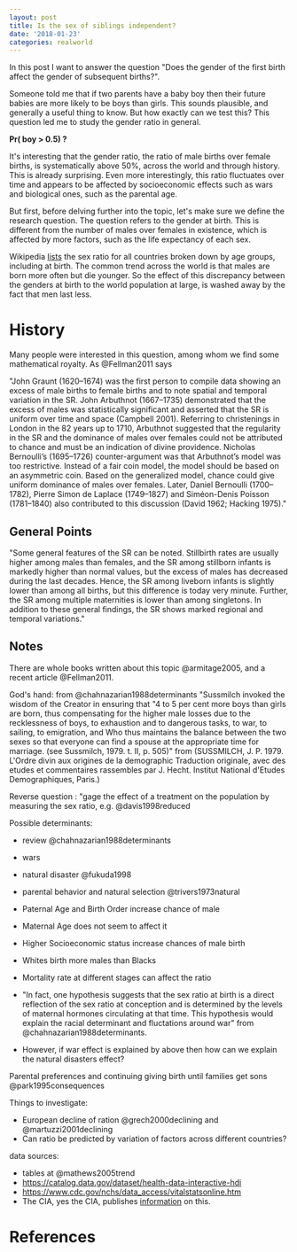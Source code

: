 ```yaml
---
layout: post
title: Is the sex of siblings independent?
date: '2018-01-23'
categories: realworld
---
```


In this post I want to answer the question "Does the gender of the first birth affect the gender of subsequent births?".

Someone told me that if two parents have a baby boy then their future babies are more likely to be boys than girls. This sounds plausible, and generally a useful thing to know. But how exactly can we test this? This question led me to study the gender ratio in general.


**Pr( boy > 0.5) ?**


It's interesting that the gender ratio, the ratio of male births over female births, is systematically above 50%, across the world and through history.  This is already surprising. Even more interestingly, this ratio fluctuates over time and appears to be affected by socioeconomic effects such as wars and biological ones, such as the parental age. 

But first, before delving further into the topic, let's make sure we define the research question. The question refers to the gender at birth. This is different from the number of males over females in existence, which is affected by more factors, such as the life expectancy of each sex. 

Wikipedia [lists](https://en.wikipedia.org/wiki/List_of_countries_by_sex_ratio) the sex ratio for all countries broken down by age groups, including at birth. The common trend across the world is that males are born more often but die younger. So the effect of this discrepancy between the genders at birth to the world population at large, is washed away by the fact that men last less.


# History

Many people were interested in this question, among whom we find some mathematical royalty. As @Fellman2011 says

"John Graunt (1620–1674) was the first person to compile data showing an excess of male births to female births and to note spatial and temporal variation in the SR. John Arbuthnot (1667–1735) demonstrated that the excess of males was statistically significant and asserted that the SR is uniform over time and space (Campbell 2001). Referring to christenings in London in the 82 years up to 1710, Arbuthnot suggested that the regularity in the SR and the dominance of males over females could not be attributed to chance and must be an indication of divine providence. Nicholas Bernoulli’s (1695–1726) counter-argument was that Arbuthnot’s model was too restrictive. Instead of a fair coin model, the model should be based on an asymmetric coin. Based on the generalized model, chance could give uniform dominance of males over females. Later, Daniel Bernoulli (1700–1782), Pierre Simon de Laplace (1749–1827) and Siméon-Denis Poisson (1781–1840) also contributed to this discussion (David 1962; Hacking 1975)."


## General Points
"Some general features of the SR can be noted. Stillbirth rates are usually higher among males than females, and the SR among stillborn infants is markedly higher than normal values, but the excess of males has decreased during the last decades. Hence, the SR among liveborn infants is slightly lower than among all births, but this difference is today very minute. Further, the SR among multiple maternities is lower than among singletons. In addition to these general findings, the SR shows marked regional and temporal variations."

## Notes

There are whole books written about this topic @armitage2005, and a recent article  @Fellman2011.

God's hand: from @chahnazarian1988determinants
  "Sussmilch invoked the
wisdom of the Creator in ensuring that
"4 to 5 per cent more boys than girls are
born, thus compensating for the higher
male losses due to the recklessness of
boys, to exhaustion and to dangerous
tasks, to war, to sailing, to emigration,
and Who thus maintains the balance between
the two sexes so that everyone
can find a spouse at the appropriate time for marriage. (see Sussmilch, 1979. t.
II, p. 505)" from (SUSSMILCH, J. P. 1979. L'Ordre divin aux origines
de la demographic Traduction originale,
avec des etudes et commentaires rassembles
par J. Hecht. Institut National
d'Etudes Demographiques, Paris.)




Reverse question : "gage the effect of a treatment on the population by measuring the sex ratio, e.g. @davis1998reduced

Possible determinants:

* review @chahnazarian1988determinants
* wars 
* natural disaster @fukuda1998
* parental behavior and natural selection @trivers1973natural

* Paternal Age and Birth Order increase chance of male
* Maternal Age does not seem to affect it
* Higher Socioeconomic status increase chances of male birth
* Whites birth more males than Blacks
* Mortality rate at different stages can affect the ratio
* "In fact,
one hypothesis suggests that the sex ratio
at birth is a direct reflection of the sex
ratio at conception and is determined by
the levels of maternal hormones circulating
at that time. This hypothesis
would explain the racial determinant and fluctations around war" from @chahnazarian1988determinants. 
* However, if war effect is explained by above then how can we explain the natural disasters effect? 

Parental preferences and continuing giving birth until families get sons @park1995consequences

Things to investigate:  

* European decline of ration @grech2000declining and @martuzzi2001declining
* Can ratio be predicted by variation of factors across different countries?

data sources: 

* tables at @mathews2005trend 
* https://catalog.data.gov/dataset/health-data-interactive-hdi
* https://www.cdc.gov/nchs/data_access/vitalstatsonline.htm
* The CIA, yes the CIA, publishes [information]( https://www.cia.gov/library/publications/the-world-factbook/fields/2018.html)
on this. 


# References


